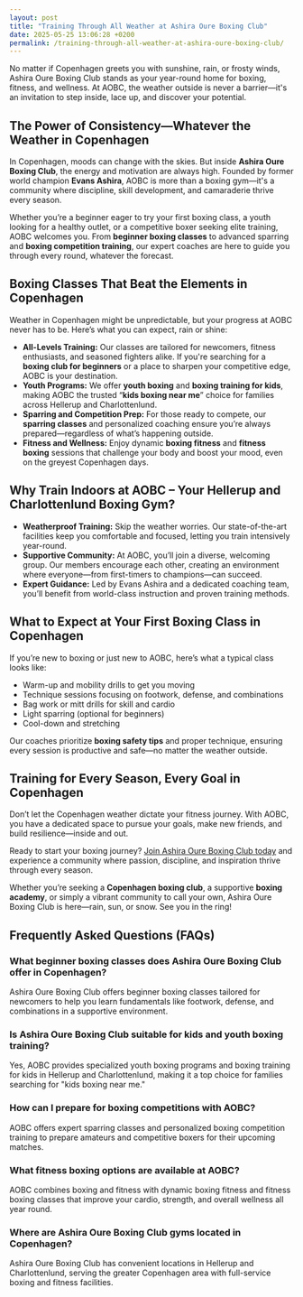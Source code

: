 ```yaml
---
layout: post
title: "Training Through All Weather at Ashira Oure Boxing Club"
date: 2025-05-25 13:06:28 +0200
permalink: /training-through-all-weather-at-ashira-oure-boxing-club/
---
```

No matter if Copenhagen greets you with sunshine, rain, or frosty winds, Ashira Oure Boxing Club stands as your year-round home for boxing, fitness, and wellness. At AOBC, the weather outside is never a barrier—it's an invitation to step inside, lace up, and discover your potential.

## The Power of Consistency—Whatever the Weather in Copenhagen

In Copenhagen, moods can change with the skies. But inside **Ashira Oure Boxing Club**, the energy and motivation are always high. Founded by former world champion **Evans Ashira**, AOBC is more than a boxing gym—it's a community where discipline, skill development, and camaraderie thrive every season.

Whether you’re a beginner eager to try your first boxing class, a youth looking for a healthy outlet, or a competitive boxer seeking elite training, AOBC welcomes you. From **beginner boxing classes** to advanced sparring and **boxing competition training**, our expert coaches are here to guide you through every round, whatever the forecast.

## Boxing Classes That Beat the Elements in Copenhagen

Weather in Copenhagen might be unpredictable, but your progress at AOBC never has to be. Here’s what you can expect, rain or shine:

- **All-Levels Training:** Our classes are tailored for newcomers, fitness enthusiasts, and seasoned fighters alike. If you're searching for a **boxing club for beginners** or a place to sharpen your competitive edge, AOBC is your destination.
- **Youth Programs:** We offer **youth boxing** and **boxing training for kids**, making AOBC the trusted “**kids boxing near me**” choice for families across Hellerup and Charlottenlund.
- **Sparring and Competition Prep:** For those ready to compete, our **sparring classes** and personalized coaching ensure you’re always prepared—regardless of what’s happening outside.
- **Fitness and Wellness:** Enjoy dynamic **boxing fitness** and **fitness boxing** sessions that challenge your body and boost your mood, even on the greyest Copenhagen days.

## Why Train Indoors at AOBC – Your Hellerup and Charlottenlund Boxing Gym?

- **Weatherproof Training:** Skip the weather worries. Our state-of-the-art facilities keep you comfortable and focused, letting you train intensively year-round.
- **Supportive Community:** At AOBC, you’ll join a diverse, welcoming group. Our members encourage each other, creating an environment where everyone—from first-timers to champions—can succeed.
- **Expert Guidance:** Led by Evans Ashira and a dedicated coaching team, you’ll benefit from world-class instruction and proven training methods.

## What to Expect at Your First Boxing Class in Copenhagen

If you’re new to boxing or just new to AOBC, here’s what a typical class looks like:

- Warm-up and mobility drills to get you moving
- Technique sessions focusing on footwork, defense, and combinations
- Bag work or mitt drills for skill and cardio
- Light sparring (optional for beginners)
- Cool-down and stretching

Our coaches prioritize **boxing safety tips** and proper technique, ensuring every session is productive and safe—no matter the weather outside.

## Training for Every Season, Every Goal in Copenhagen

Don’t let the Copenhagen weather dictate your fitness journey. With AOBC, you have a dedicated space to pursue your goals, make new friends, and build resilience—inside and out.

Ready to start your boxing journey? [Join Ashira Oure Boxing Club today](https://www.ashiraoure.com/) and experience a community where passion, discipline, and inspiration thrive through every season.

Whether you’re seeking a **Copenhagen boxing club**, a supportive **boxing academy**, or simply a vibrant community to call your own, Ashira Oure Boxing Club is here—rain, sun, or snow. See you in the ring!

## Frequently Asked Questions (FAQs)

### What beginner boxing classes does Ashira Oure Boxing Club offer in Copenhagen?
Ashira Oure Boxing Club offers beginner boxing classes tailored for newcomers to help you learn fundamentals like footwork, defense, and combinations in a supportive environment.

### Is Ashira Oure Boxing Club suitable for kids and youth boxing training?
Yes, AOBC provides specialized youth boxing programs and boxing training for kids in Hellerup and Charlottenlund, making it a top choice for families searching for "kids boxing near me."

### How can I prepare for boxing competitions with AOBC?
AOBC offers expert sparring classes and personalized boxing competition training to prepare amateurs and competitive boxers for their upcoming matches.

### What fitness boxing options are available at AOBC?
AOBC combines boxing and fitness with dynamic boxing fitness and fitness boxing classes that improve your cardio, strength, and overall wellness all year round.

### Where are Ashira Oure Boxing Club gyms located in Copenhagen?
Ashira Oure Boxing Club has convenient locations in Hellerup and Charlottenlund, serving the greater Copenhagen area with full-service boxing and fitness facilities.

<script type="application/ld+json">
{
  "@context": "https://schema.org",
  "@type": "BlogPosting",
  "headline": "Training Through All Weather at Ashira Oure Boxing Club",
  "description": "Discover how Ashira Oure Boxing Club in Copenhagen offers year-round boxing training and fitness classes regardless of weather, welcoming beginners, youth, and competitive boxers.",
  "author": {
    "@type": "Person",
    "name": "Evans Ashira"
  },
  "publisher": {
    "@type": "Person",
    "name": "Evans Ashira"
  },
  "datePublished": "2024-06-01",
  "mainEntityOfPage": {
    "@type": "WebPage",
    "@id": "https://www.ashiraoure.com/blog/training-through-all-weather"
  },
  "keywords": "ashira oure boxing club, ashira oure, aobc, evans ashira, ashira boxing, boxing club copenhagen, boxing gym copenhagen, boxing copenhagen, hellerup boxing gym, copenhagen boxing club, bokseklub københavn, beginner boxing classes, boxing club for beginners, boxing academy, youth boxing, kids boxing near me, boxing classes, sparring classes, boxing competition training, boxing training for kids, amateur boxing club, ashira wellness, yuna ashira, lucas ashira, mino ashira, oure fitness, oure nature, boxing fitness, fitness boxing, gym with boxing, boxing and fitness classes, boxing community, how to train for boxing, boxing drills, boxing sparring rules, boxing workout plan, boxing training schedule, boxing safety tips, first boxing class, evans fitness club, richard olsen boksning, asura boxing club, warrior fight club boxing academy, odyssey boxing club, kickboxing and boxing gym"
}
</script>

<script type="application/ld+json">
{
  "@context": "https://schema.org",
  "@type": "FAQPage",
  "mainEntity": [
    {
      "@type": "Question",
      "name": "What beginner boxing classes does Ashira Oure Boxing Club offer in Copenhagen?",
      "acceptedAnswer": {
        "@type": "Answer",
        "text": "Ashira Oure Boxing Club offers beginner boxing classes tailored for newcomers to help you learn fundamentals like footwork, defense, and combinations in a supportive environment."
      }
    },
    {
      "@type": "Question",
      "name": "Is Ashira Oure Boxing Club suitable for kids and youth boxing training?",
      "acceptedAnswer": {
        "@type": "Answer",
        "text": "Yes, AOBC provides specialized youth boxing programs and boxing training for kids in Hellerup and Charlottenlund, making it a top choice for families searching for \"kids boxing near me.\""
      }
    },
    {
      "@type": "Question",
      "name": "How can I prepare for boxing competitions with AOBC?",
      "acceptedAnswer": {
        "@type": "Answer",
        "text": "AOBC offers expert sparring classes and personalized boxing competition training to prepare amateurs and competitive boxers for their upcoming matches."
      }
    },
    {
      "@type": "Question",
      "name": "What fitness boxing options are available at AOBC?",
      "acceptedAnswer": {
        "@type": "Answer",
        "text": "AOBC combines boxing and fitness with dynamic boxing fitness and fitness boxing classes that improve your cardio, strength, and overall wellness all year round."
      }
    },
    {
      "@type": "Question",
      "name": "Where are Ashira Oure Boxing Club gyms located in Copenhagen?",
      "acceptedAnswer": {
        "@type": "Answer",
        "text": "Ashira Oure Boxing Club has convenient locations in Hellerup and Charlottenlund, serving the greater Copenhagen area with full-service boxing and fitness facilities."
      }
    }
  ]
}
</script>
